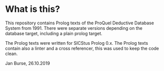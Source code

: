 # What is this?

This repository contains Prolog texts of the ProQuel Deductive
Database System from 1991. There were separate versions depending
on the database target, including a plain prolog target.

The Prolog texts were written for SICStus Prolog 0.x. The
Prolog texts contain also a linter and a cross referencer,
this was used to keep the code clean.

Jan Burse, 26.10.2019